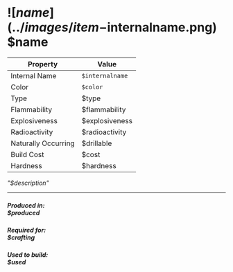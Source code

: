 # ![$name](../images/item-$internalname.png) $name 

| Property      | Value |
| ----------- | ----------- |
|Internal Name|`$internalname`|
|Color|`$color`|
|Type|$type|
|Flammability|$flammability|
|Explosiveness|$explosiveness|
|Radioactivity|$radioactivity|
|Naturally Occurring|$drillable
|Build Cost|$cost|
|Hardness|$hardness|

*"$description"*

--- 

##### Produced in: <br>$produced

##### Required for: <br>$crafting

##### Used to build: <br>$used